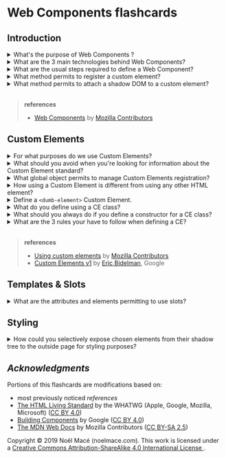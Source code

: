 # Web Components flashcards

## Introduction

<details><summary>What's the purpose of Web Components ?</summary>
<p>

- create **reusable** components
- w/ vanilla JS/HTML/CSS only!
- without fear of code collisions

</p>
</details>

<details>
<summary>What are the 3 main technologies behind Web Components?</summary>
<p>

- Custom elements
- Shadow DOM
- HTML Templates

</p>
</details>

<details>
<summary>What are the usual steps required to define a Web Component?</summary>
<p>

1. **Create a class or a function** in which you specify your web component **functionality**
2. **register** your custom element
3. _(optional)_ **attach a shadow DOM** to the custom element
4. _(optional)_ **define an HTML template** using `<template>` and `<slot>`, **clone** the template and **attach it** to
   your shadow DOM.

You can now use your custom element wherever you like on your page, just like you would any regular HTML element.

</p>
</details>

<details>
<summary>What method permits to register a custom element?</summary>
<p>

```javascript
CustomElementRegistry.define();
```

Passing it:

1. the element name to be defined
2. the class or function in which its functionality is specified
3. (optionally) what element it inherits from

</p>
</details>

<details>
<summary>What method permits to attach a shadow DOM to a custom element?</summary>
<p>

```javascript
Element.attachShadow();
```

</p>
</details>

<br>

> **references**
>
> - [Web Components](https://developer.mozilla.org/en-US/docs/Web/Web_Components)
>   by [Mozilla Contributors](https://developer.mozilla.org/en-US/docs/Web/Web_Components$history)

## Custom Elements

<details>
<summary>For what purposes do we use Custom Elements?</summary>
<p>

- create **new HTML tags**
- beef-up existing HTML tags
- or extend the components other developers have authored

</p>
</details>

<details>
<summary>
What should you avoid when you're looking for information about the Custom Element standard?
</summary>
<p>

To confuse it with the "v0 version", a [working draft](https://www.w3.org/TR/2016/WD-custom-elements-20160226/) which
have only been implemented [by Chrome & Opera](https://caniuse.com/#feat=custom-elements).

The actual (or v1) Custom Element standard is the one defined in the [WHATWG html living
standard](https://html.spec.whatwg.org/multipage/custom-elements.html#custom-elements), and now supported by [most
browsers](https://caniuse.com/#feat=custom-elementsv1).

</p>
</details>

<details>
<summary>What global object permits to manage Custom Elements registration?</summary>
<p>

```javascript
Window.customElements;
```

</p>
</details>

<details>
<summary>
How using a Custom Element is different from using any other HTML element?
</summary>
<p>

**It's NOT!**

A Custom Element constructor **needs** to extend the
[`HTMLElement`](https://developer.mozilla.org/en-US/docs/Web/API/HTMLElement)
interface in order to inherit the entire DOM API!

</p>
</details>

<details>
<summary>Define a <code>&lt;dumb-element&gt;</code> Custom Element.</summary>
<p>

```javascript
class DumbElement extends HTMLElement {...}
window.customElements.define('dumb-element', DumbElement);

// Or use an anonymous class if you don't want a named constructor in current scope.
window.customElements.define('dumb-element', class extends HTMLElement {...});
```

</p>
</details>

<details>
<summary>What do you define using a CE class?</summary>
<p>

The CE public JavaScript API and some of its behavior.

For example, you could define how to "open" an `<app-drawer>` CE like so:

```javascript
class AppDrawer extends HTMLElement {

  // A getter/setter for an open property.
  get open() {
    return this.hasAttribute('open');
  }

  set open(val) {
    // Reflect the value of the open property as an HTML attribute.
    if (val) {
      this.setAttribute('open', '');
    } else {
      this.removeAttribute('open');
    }
    this.toggleDrawer();
  }

    // Can define constructor arguments if you wish.
  constructor() {
    super();

    // Setup a click listener on <app-drawer> itself.
    this.addEventListener('click', e => {
      this.toggleDrawer();
    });
  }

  toggleDrawer() {
    ...
  }
}
```

</p>
</details>

<details>
<summary>
What should you always do if you define a constructor for a CE class?
</summary>
<p>

If you define a constructor, always call super() first!
This is specific to CE and required by the spec.

</p>
</details>

<details>
<summary>What are the 3 rules your have to follow when defining a CE?</summary>
<p>

(@rules) The name of a custom element **must contain a dash** (-).

> So `<x-tags>`, `<my-element>`, and `<my-awesome-app>` are all valid names, while `<tabs>` and `<foo_bar>` are not.
> This requirement is so the HTML parser can distinguish custom elements from regular elements. It also ensures forward compatibility when new tags are added to HTML.

(@rules) You can't register the same tag more than **once**.

> Attempting to do so will throw a DOMException.

(@rules) Custom elements cannot be **self-closing**.

> This is because HTML only allows a few elements to be self-closing. Always write a closing tag (<app-drawer></app-drawer>).

</p>
</details>

<br>

> **references**
>
> - [Using custom elements](https://developer.mozilla.org/en-US/docs/Web/Web_js/components/Using_custom_elements)
>   by [Mozilla Contributors](https://developer.mozilla.org/en-US/docs/Web/Web_js/components/Using_custom_elements$history)
> - [Custom Elements v1](https://developers.google.com/web/fundamentals/web-js/components/customelements)
>   by [Eric Bidelman](https://developers.google.com/web/resources/contributors/ericbidelman), Google

## Templates & Slots

<details>
<summary>What are the attributes and elements permitting to use slots?</summary>
<p>

Inside a template or your WC, use the [`<slot>`](https://developer.mozilla.org/en-US/docs/Web/HTML/Element/slot) element
in order to define a placeholder:

```javascript
customElements.define(
  "my-element",
  class extends HTMLElement {
    constructor() {
      super();

      const shadow = this.attachShadow({ mode: "open" });
      const container = document.createElement("div");

      container.innerHTML = `
        <slot name="title"></slot>
      `;

      shadow.appendChild(container);
    }
  }
);
```

Use the [`slot`](https://developer.mozilla.org/fr/docs/Web/HTML/Attributs_universels#attr-slot) attribute to define the
content for this slot:

```html
<my-element>
  <span slot="title">Hello World!</span>
</my-element>
```

You can also use one anonymous slot by removing the `name` attribute and the `slot` attribute value.

</p>
</details>

## Styling

<details>
<summary>How could you selectively expose chosen elements from their shadow tree to the outside page for styling purposes?</summary>
<p>

You can use [CSS Shadow Parts](https://drafts.csswg.org/css-shadow-parts/) for that!

The **experimental** [`::part`](https://developer.mozilla.org/en-US/docs/Web/CSS/::part) CSS pseudo-element permits to
select an element within a shadow tree that has a matching `part` attribute.

Here is an example:

<!-- markdownlint-disable no-emphasis-as-heading -->

**light tree**

```html
<style>
  custom-element::part(hello-world) {
    color: red;
  }
</style>
<custom-element></custom-element>
```

**shadow tree (in your WC)**

```html
<div part="hello-world">
  Hello World!
</div>
```

> :warning: **highly experimental**
>
> This feature is only at the first stage for W3C specification ("First Public Working Draft").
> It's only supported by Chrome 73 and Firefox 69 behind the `layout.css.shadow-parts.enabled` preference.
> Check the [explainer](https://github.com/fergald/docs/blob/master/explainers/css-shadow-parts-1.md),
> [Editor's Draft](https://drafts.csswg.org/css-shadow-parts/) and
> [issues](https://github.com/w3c/csswg-drafts/labels/css-shadow-parts-1) before using it in production, and be prepared
> for changes!

</p>
</details>

## _Acknowledgments_

Portions of this flashcards are modifications based on:

- most previously noticed _references_
- [The HTML Living Standard](https://html.spec.whatwg.org/) by the WHATWG (Apple, Google, Mozilla, Microsoft) ([CC BY 4.0][by4])
- [Building Components](https://developers.google.com/web/fundamentals/web-js/components/) by Google ([CC BY 4.0][by4])
- [The MDN Web Docs](https://developer.mozilla.org/en-US/) by Mozilla Contributors ([CC BY-SA 2.5][bysa25])

Copyright © 2019 Noël Macé (noelmace.com). This work is licensed under a
<a rel="license" href="http://creativecommons.org/licenses/by-sa/4.0/">
Creative Commons Attribution-ShareAlike 4.0 International License
</a>.

<!-- references -->

[by4]: https://creativecommons.org/licenses/by/4.0/
[bysa25]: http://creativecommons.org/licenses/by-sa/2.5/
